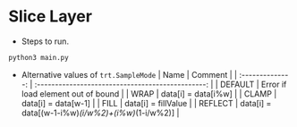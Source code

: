 # Slice Layer

+ Steps to run.

```bash
python3 main.py
```

+ Alternative values of `trt.SampleMode`
|  Name |                       Comment                        |
| :--------------: | :-----------------------------------------------: |
|     DEFAULT      |             Error if load element out of bound    |
|       WRAP       |                data[i] = data[i%w]                |
|      CLAMP       |                data[i] = data[w-1]                |
|       FILL       |                data[i] = fillValue                |
|     REFLECT      | data[i] = data[(w-1-i%w)*(i/w%2)+(i%w)*(1-i/w%2)] |
